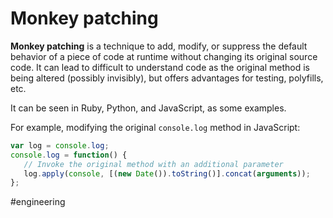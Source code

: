 # Monkey patching

**Monkey patching** is a technique to add, modify, or suppress the default behavior of a piece of code at runtime without changing its original source code. It can lead to difficult to understand code as the original method is being altered (possibly invisibly), but offers advantages for testing, polyfills, etc. 

It can be seen in Ruby, Python, and JavaScript, as some examples.

For example, modifying the original `console.log` method in JavaScript:
```js
var log = console.log;
console.log = function() {
   // Invoke the original method with an additional parameter
   log.apply(console, [(new Date()).toString()].concat(arguments));
};
```

#engineering
